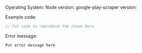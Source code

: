 <!-- 
Before filing a bug please make sure to search the open issues
to make sure it hasn't already been reported:

https://github.com/facundoolano/google-play-scraper/issues

If you're reporting an error, please provide the following information. Issue without these details 
will be closed. Non error related questions can ommit this.
-->

Operating System:
Node version:
google-play-scraper version:

Example code:
```js
// Put code to reproduce the issue here
```

Error message:

```
Put error message here
```

